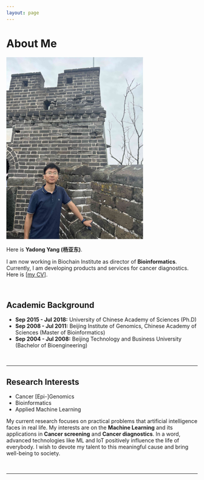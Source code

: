 ```yaml
---
layout: page
---
```


# About Me
<img src="images/yangyadong.jpg" class="floatpic" width="360" height="480">

Here is **Yadong Yang (杨亚东)**.

I am now working in Biochain Institute as director of **Bioinformatics**. 
Currently, I am developing products and services for cancer diagnostics. Here is [[my CV](https://genegps.com/file/CV-YadongYang.pdf)].

<br>

## Academic Background



- **Sep 2015 - Jul 2018:** University of Chinese Academy of Sciences (Ph.D)
- **Sep 2008 - Jul 2011:** Beijing Institute of Genomics, Chinese Academy of Sciences (Master of Bioinformatics)
- **Sep 2004 - Jul 2008:** Beijing Technology and Business University (Bachelor of Bioengineering)

<br>

---

## Research Interests

- Cancer [Epi-]Genomics
- Bioinformatics
- Applied Machine Learning

My current research focuses on practical problems that artificial intelligence faces in real life. My interests are on the **Machine Learning** and its applications in **Cancer screening** and **Cancer diagnostics**. In a word, advanced technologies like ML and IoT positively influence the life of everybody.  I wish to devote my talent to this meaningful cause and bring well-being to society.

<br>

---
